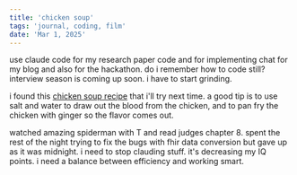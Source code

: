 ```yaml
---
title: 'chicken soup'
tags: 'journal, coding, film'
date: 'Mar 1, 2025'
---
```


use claude code for my research paper code and for implementing chat for my blog and also for the hackathon. do i remember how to code still? interview season is coming up soon. i have to start grinding.

i found this [chicken soup recipe](https://youtu.be/CPHPNSr8mh4?si=Tt7K9hmnyV2auSmk) that i'll try next time. a good tip is to use salt and water to draw out the blood from the chicken, and to pan fry the chicken with ginger so the flavor comes out.

watched amazing spiderman with T and read judges chapter 8. spent the rest of the night trying to fix the bugs with fhir data conversion but gave up as it was midnight. i need to stop clauding stuff. it's decreasing my IQ points. i need a balance between efficiency and working smart.
